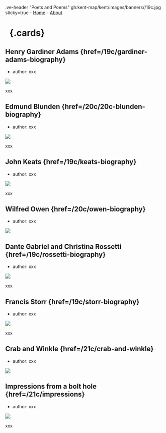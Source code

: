 .ve-header "Poets and Poems" gh:kent-map/kent/images/banners//19c.jpg sticky=true
    - [Home](/)
    - [About](/about)

# &nbsp; {.cards}

## Henry Gardiner Adams {href=/19c/gardiner-adams-biography}

- author: xxx

![](https://iiif.juncture-digital.org/thumbnail?url=xxx)

xxx

## Edmund Blunden {href=/20c/20c-blunden-biography}

- author: xxx

![](https://iiif.juncture-digital.org/thumbnail?url=xxx)

xxx

## John Keats {href=/19c/keats-biography}

- author: xxx

![](https://iiif.juncture-digital.org/thumbnail?url=xxx)

xxx

## Wilfred Owen {href=/20c/owen-biography}

- author: xxx

![](https://iiif.juncture-digital.org/thumbnail?url=xxx)

## Dante Gabriel and Christina Rossetti {href=/19c/rossetti-biography}

- author: xxx

![](https://iiif.juncture-digital.org/thumbnail?url=xxx)

xxx

## Francis Storr {href=/19c/storr-biography}

- author: xxx

![](https://iiif.juncture-digital.org/thumbnail?url=xxx)

xxx

## Crab and Winkle {href=/21c/crab-and-winkle}

- author: xxx

![](https://iiif.juncture-digital.org/thumbnail?url=xxx)

## Impressions from a bolt hole {href=/21c/impressions}

- author: xxx

![](https://iiif.juncture-digital.org/thumbnail?url=xxx)

xxx
